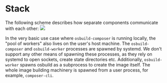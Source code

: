 # Stack

The following scheme describes how separate components communicate with each other:
![](../osbuild-composer.svg)

In the very basic use case where `osbuild-composer` is running locally, the "pool of workers" also lives on the user's host machine. The `osbuild-composer` and `osbuild-worker` processes are spawned by systemd. We don't support any other means of spawning these processes, as they rely on systemd to open sockets, create state directories etc. Additionally, `osbuild-worker` spawns osbuild as a subprocess to create the image itself. The whole image building machinery is spawned from a user process, for example, `composer-cli`.
